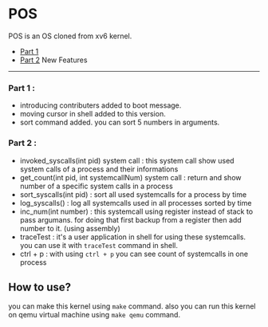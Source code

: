 POS
======

POS is an OS cloned from xv6 kernel.
* [Part 1](#part-1-)
* [Part 2](#part-2-)
New Features 
------

### Part 1 : 
* introducing contributers added to boot message.
* moving cursor in shell added to this version.
* sort command added. you can sort 5 numbers in arguments.
### Part 2 :
* invoked_syscalls(int pid) system call : this system call show used system calls of a process and their informations
* get_count(int pid, int systemcallNum) system call : return and show number of a specific system calls in a process 
* sort_syscalls(int pid) : sort all used systemcalls for a process by time 
* log_syscalls() : log all systemcalls used in all processes sorted by time 
* inc_num(int number) : this systemcall using register instead of stack to pass argumans. for doing that first backup from a register then add number to it. (using assembly)
* traceTest : it's a user application in shell for using these systemcalls. you can use it with `traceTest` command in shell.
* ctrl + p : with using `ctrl + p` you can see count of systemcalls in one process

How to use? 
------

you can make this kernel using `make` command.
also you can run this kernel on qemu virtual machine using `make qemu` command.


